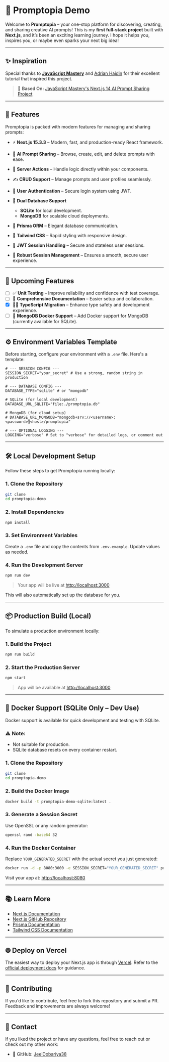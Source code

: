 # 🚀 Promptopia Demo

Welcome to **Promptopia** – your one-stop platform for discovering, creating, and sharing creative AI prompts!
This is my **first full-stack project** built with **Next.js**, and it’s been an exciting learning journey. I hope it helps you, inspires you, or maybe even sparks your next big idea!

---

## ✨ Inspiration

Special thanks to **[JavaScript Mastery](https://www.youtube.com/@JavaScriptMastery)** and [Adrian Hajdin](https://www.youtube.com/watch?v=wm5gMKuwSYk) for their excellent tutorial that inspired this project.

> 🧠 **Based On:** [JavaScript Mastery's Next.js 14 AI Prompt Sharing Project](https://github.com/adrianhajdin/project_next_14_ai_prompt_sharing)

---

## 🌟 Features

Promptopia is packed with modern features for managing and sharing prompts:

- ⚡ **Next.js 15.3.3** – Modern, fast, and production-ready React framework.
- 🧠 **AI Prompt Sharing** – Browse, create, edit, and delete prompts with ease.
- 🔧 **Server Actions** – Handle logic directly within your components.
- ✍️ **CRUD Support** – Manage prompts and user profiles seamlessly.
- 👤 **User Authentication** – Secure login system using JWT.
- 💾 **Dual Database Support**

  - **SQLite** for local development.
  - **MongoDB** for scalable cloud deployments.

- 🔗 **Prisma ORM** – Elegant database communication.
- 🎨 **Tailwind CSS** – Rapid styling with responsive design.
- 🔐 **JWT Session Handling** – Secure and stateless user sessions.
- 🔁 **Robust Session Management** – Ensures a smooth, secure user experience.

---

## 🔮 Upcoming Features

- [ ] ✅ **Unit Testing** – Improve reliability and confidence with test coverage.
- [ ] 📝 **Comprehensive Documentation** – Easier setup and collaboration.
- [x] 🧑‍💻 **TypeScript Migration** – Enhance type safety and development experience.
- [ ] 🐳 **MongoDB Docker Support** – Add Docker support for MongoDB (currently available for SQLite).

---

## ⚙️ Environment Variables Template

Before starting, configure your environment with a `.env` file. Here's a template:

```env
# --- SESSION CONFIG ---
SESSION_SECRET="your_secret" # Use a strong, random string in production

# --- DATABASE CONFIG ---
DATABASE_TYPE="sqlite" # or "mongodb"

# SQLite (for local development)
DATABASE_URL_SQLITE="file:./promptopia.db"

# MongoDB (for cloud setup)
# DATABASE_URL_MONGODB="mongodb+srv://<username>:<password>@<host>/promptopia"

# --- OPTIONAL LOGGING ---
LOGGING="verbose" # Set to "verbose" for detailed logs, or comment out
```

---

## 🛠 Local Development Setup

Follow these steps to get Promptopia running locally:

### 1. Clone the Repository

```bash
git clone
cd promptopia-demo
```

### 2. Install Dependencies

```bash
npm install
```

### 3. Set Environment Variables

Create a `.env` file and copy the contents from `.env.example`. Update values as needed.

### 4. Run the Development Server

```bash
npm run dev
```

> Your app will be live at [http://localhost:3000](http://localhost:3000)

This will also automatically set up the database for you.

---

## 📦 Production Build (Local)

To simulate a production environment locally:

### 1. Build the Project

```bash
npm run build
```

### 2. Start the Production Server

```bash
npm start
```

> App will be available at [http://localhost:3000](http://localhost:3000)

---

## 🐳 Docker Support (SQLite Only – Dev Use)

Docker support is available for quick development and testing with SQLite.

### ⚠️ Note:

- Not suitable for production.
- SQLite database resets on every container restart.

### 1. Clone the Repository

```bash
git clone
cd promptopia-demo
```

### 2. Build the Docker Image

```bash
docker build -t promptopia-demo-sqlite:latest .
```

### 3. Generate a Session Secret

Use OpenSSL or any random generator:

```bash
openssl rand -base64 32
```

### 4. Run the Docker Container

Replace `YOUR_GENERATED_SECRET` with the actual secret you just generated:

```bash
docker run -d -p 8080:3000 -e SESSION_SECRET="YOUR_GENERATED_SECRET" promptopia-demo-sqlite:latest
```

Visit your app at: [http://localhost:8080](http://localhost:8080)

---

## 📚 Learn More

- [Next.js Documentation](https://nextjs.org/docs)
- [Next.js GitHub Repository](https://github.com/vercel/next.js)
- [Prisma Documentation](https://www.prisma.io/docs)
- [Tailwind CSS Documentation](https://tailwindcss.com/docs)

---

## 🌐 Deploy on Vercel

The easiest way to deploy your Next.js app is through [Vercel](https://vercel.com/new).
Refer to the [official deployment docs](https://nextjs.org/docs/app/building-your-application/deploying) for guidance.

---

## 🤝 Contributing

If you'd like to contribute, feel free to fork this repository and submit a PR. Feedback and improvements are always welcome!

---

## 📩 Contact

If you liked the project or have any questions, feel free to reach out or check out my other work:

- 🔗 GitHub: [JeelDobariya38](https://github.com/JeelDobariya38)
